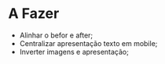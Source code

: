 # A Fazer

- Alinhar o befor e after;
- Centralizar apresentação texto em mobile;
- Inverter imagens e apresentação;